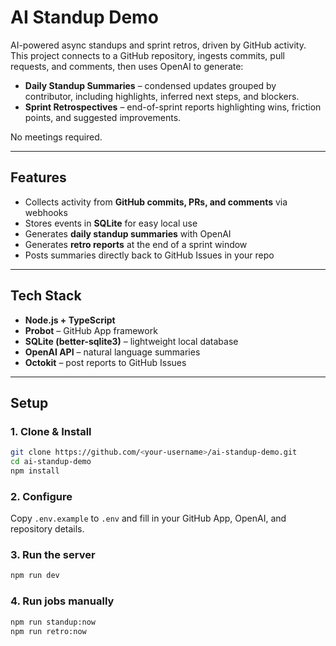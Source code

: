 # AI Standup Demo

AI-powered async standups and sprint retros, driven by GitHub activity.  
This project connects to a GitHub repository, ingests commits, pull requests, and comments, then uses OpenAI to generate:

- **Daily Standup Summaries** – condensed updates grouped by contributor, including highlights, inferred next steps, and blockers.  
- **Sprint Retrospectives** – end-of-sprint reports highlighting wins, friction points, and suggested improvements.

No meetings required.

---

## Features

- Collects activity from **GitHub commits, PRs, and comments** via webhooks  
- Stores events in **SQLite** for easy local use  
- Generates **daily standup summaries** with OpenAI  
- Generates **retro reports** at the end of a sprint window  
- Posts summaries directly back to GitHub Issues in your repo  

---

## Tech Stack

- **Node.js + TypeScript**  
- **Probot** – GitHub App framework  
- **SQLite (better-sqlite3)** – lightweight local database  
- **OpenAI API** – natural language summaries  
- **Octokit** – post reports to GitHub Issues  

---

## Setup

### 1. Clone & Install
```bash
git clone https://github.com/<your-username>/ai-standup-demo.git
cd ai-standup-demo
npm install
```

### 2. Configure
Copy `.env.example` to `.env` and fill in your GitHub App, OpenAI, and repository details.

### 3. Run the server
```bash
npm run dev
```

### 4. Run jobs manually
```bash
npm run standup:now
npm run retro:now
```
